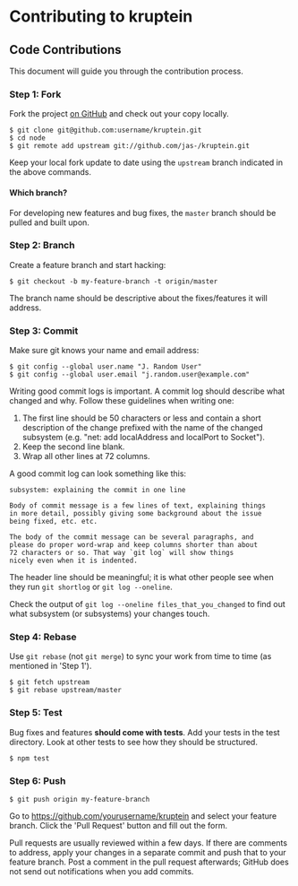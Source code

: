 # Contributing to kruptein

## Code Contributions
This document will guide you through the contribution process.

### Step 1: Fork
Fork the project [on GitHub](https://github.com/jas-/kruptein) and check out your
copy locally.

```text
$ git clone git@github.com:username/kruptein.git
$ cd node
$ git remote add upstream git://github.com/jas-/kruptein.git
```

Keep your local fork update to date using the `upstream` branch indicated in 
the above commands.

#### Which branch?
For developing new features and bug fixes, the `master` branch should be pulled
and built upon.

### Step 2: Branch
Create a feature branch and start hacking:

```text
$ git checkout -b my-feature-branch -t origin/master
```

The branch name should be descriptive about the fixes/features it will
address.

### Step 3: Commit
Make sure git knows your name and email address:

```text
$ git config --global user.name "J. Random User"
$ git config --global user.email "j.random.user@example.com"
```

Writing good commit logs is important.  A commit log should describe what
changed and why.  Follow these guidelines when writing one:

1. The first line should be 50 characters or less and contain a short
   description of the change prefixed with the name of the changed
   subsystem (e.g. "net: add localAddress and localPort to Socket").
2. Keep the second line blank.
3. Wrap all other lines at 72 columns.

A good commit log can look something like this:

```
subsystem: explaining the commit in one line

Body of commit message is a few lines of text, explaining things
in more detail, possibly giving some background about the issue
being fixed, etc. etc.

The body of the commit message can be several paragraphs, and
please do proper word-wrap and keep columns shorter than about
72 characters or so. That way `git log` will show things
nicely even when it is indented.
```

The header line should be meaningful; it is what other people see when they
run `git shortlog` or `git log --oneline`.

Check the output of `git log --oneline files_that_you_changed` to find out
what subsystem (or subsystems) your changes touch.

### Step 4: Rebase
Use `git rebase` (not `git merge`) to sync your work from time to time (as
mentioned in 'Step 1').

```text
$ git fetch upstream
$ git rebase upstream/master
```

### Step 5: Test
Bug fixes and features **should come with tests**.  Add your tests in the
test directory.  Look at other tests to see how they should be
structured.

```text
$ npm test
```

### Step 6: Push
```text
$ git push origin my-feature-branch
```

Go to https://github.com/yourusername/kruptein and select your feature
branch. Click the 'Pull Request' button and fill out the form.

Pull requests are usually reviewed within a few days.  If there are comments
to address, apply your changes in a separate commit and push that to your
feature branch.  Post a comment in the pull request afterwards; GitHub does
not send out notifications when you add commits.
